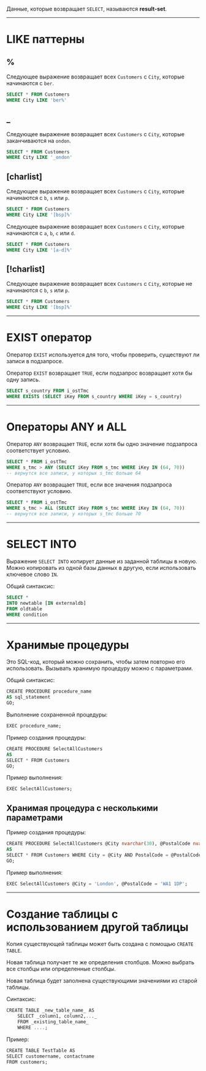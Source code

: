 
Данные, которые возвращает `SELECT`, называются **result-set**.

---

# LIKE паттерны

## %

Следующее выражение возвращает всех `Customers` с `City`, которые начинаются с `ber`.

```sql
SELECT * FROM Customers
WHERE City LIKE 'ber%'
```

## _

Следующее выражение возвращает всех `Customers` с `City`, которые заканчиваются на `ondon`.

```sql
SELECT * FROM Customers
WHERE City LIKE '_ondon'
```

## \[charlist\]

Следующее выражение возвращает всех `Customers` с `City`, которые начинаются с `b`, `s` или `p`.

```sql
SELECT * FROM Customers
WHERE City LIKE '[bsp]%'
```

Следующее выражение возвращает всех `Customers` с `City`, которые начинаются с `a`, `b`, `c` или `d`.

```sql
SELECT * FROM Customers
WHERE City LIKE '[a-d]%'
```

## \[!charlist\]

Следующее выражение возвращает всех `Customers` с `City`, которые не начинаются с `b`, `s` или `p`.

```sql
SELECT * FROM Customers
WHERE City LIKE '[bsp]%'
```

---

# EXIST оператор

Оператор `EXIST` используется для того, чтобы проверить, существуют ли записи в подзапросе.

Оператор `EXIST` возвращает `TRUE`, если подзапрос возвращает хотя бы одну запись.

```sql
SELECT s_country FROM i_ostTmc
WHERE EXISTS (SELECT iKey FROM s_country WHERE iKey = s_country)
```

---

# Операторы ANY и ALL

Оператор `ANY` возвращает `TRUE`, если хотя бы одно значение подзапроса соответствует условию.

```sql
SELECT * FROM i_ostTmc
WHERE s_tmc > ANY (SELECT iKey FROM s_tmc WHERE iKey IN (64, 70))
-- вернутся все записи, у которых s_tmc больше 64
```

Оператор `ANY` возвращает `TRUE`, если все значения подзапроса соответствуют условию.

```sql
SELECT * FROM i_ostTmc
WHERE s_tmc > ALL (SELECT iKey FROM s_tmc WHERE iKey IN (64, 70))
-- вернутся все записи, у которых s_tmc больше 70
```

---

# SELECT INTO

Выражение `SELECT INTO` копирует данные из заданной таблицы в новую. Можно копировать из одной базы данных в другую, если использовать ключевое слово `IN`.

Общий синтаксис:
```sql
SELECT *
INTO newtable [IN externaldb]
FROM oldtable
WHERE condition
```

---

# Хранимые процедуры

Это SQL-код, который можно сохранить, чтобы затем повторно его использовать. Вызывать хранимую процедуру можно с параметрами.

Общий синтаксис:

```sql
CREATE PROCEDURE procedure_name
AS sql_statement
GO;
```

Выполнение сохраненной процедуры:

```sql
EXEC procedure_name;
```

Пример создания процедуры:

```sql
CREATE PROCEDURE SelectAllCustomers  
AS  
SELECT * FROM Customers  
GO;
```

Пример выполнения:

```sql
EXEC SelectAllCustomers;
```

## Хранимая процедура с несколькими параметрами

Пример создания процедуры:

```sql
CREATE PROCEDURE SelectAllCustomers @City nvarchar(30), @PostalCode nvarchar(10)  
AS  
SELECT * FROM Customers WHERE City = @City AND PostalCode = @PostalCode  
GO;
```

Пример выполнения:

```sql
EXEC SelectAllCustomers @City = 'London', @PostalCode = 'WA1 1DP';
```

---

# Создание таблицы с использованием другой таблицы

Копия существующей таблицы может быть создана с помощью `CREATE TABLE`.

Новая таблица получает те же определения столбцов. Можно выбрать все столбцы или определенные столбцы.

Новая таблица будет заполнена существующими значениями из старой таблицы.

Синтаксис:

```sql
CREATE TABLE _new_table_name_ AS  
    SELECT _column1, column2,..._  
    FROM _existing_table_name_  
    WHERE ....;
```

Пример:

```sql
CREATE TABLE TestTable AS  
SELECT customername, contactname  
FROM customers;
```
